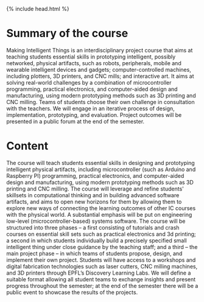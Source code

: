 {% include head.html %}

# Summary of the course
Making Intelligent Things is an interdisciplinary project course that aims at teaching students essential skills in prototyping intelligent, possibly networked, physical artifacts, such as robots, peripherals, mobile and wearable intelligent devices and gadgets; computer-controlled machines, including plotters, 3D printers, and CNC mills; and interactive art. It aims at solving real-world challenges by a combination of microcontroller programming, practical electronics, and computer-aided design and manufacturing, using modern prototyping methods such as 3D printing and CNC milling. Teams of students choose their own challenge in consultation with the teachers. We will engage in an iterative process of design, implementation, prototyping, and evaluation. Project outcomes will be presented in a public forum at the end of the semester.

# Content
The course will teach students essential skills in designing and prototyping intelligent physical artifacts, including microcontroller (such as Arduino and Raspberry PI) programming, practical electronics, and computer-aided design and manufacturing, using modern prototyping methods such as 3D printing and CNC milling. The course will leverage and refine students' skillsets in computational thinking and in building advanced software artifacts, and aims to open new horizons for them by allowing them to explore new ways of connecting the learning outcomes of other IC courses with the physical world. A substantial emphasis will be put on engineering low-level (microcontroller-based) systems software. The course will be structured into three phases – a first consisting of tutorials and crash courses on essential skill sets such as practical electronics and 3d printing; a second in which students individually build a precisely specified small intelligent thing under close guidance by the teaching staff; and a third – the main project phase – in which teams of students propose, design, and implement their own project. Students will have access to a workshops and digital fabrication technologies such as laser cutters, CNC milling machines, and 3D printers through EPFL’s Discovery Learning Labs. We will define a suitable format allowing all student teams to exchange insights and present progress throughout the semester; at the end of the semester there will be a public event to showcase the results of the projects. 
